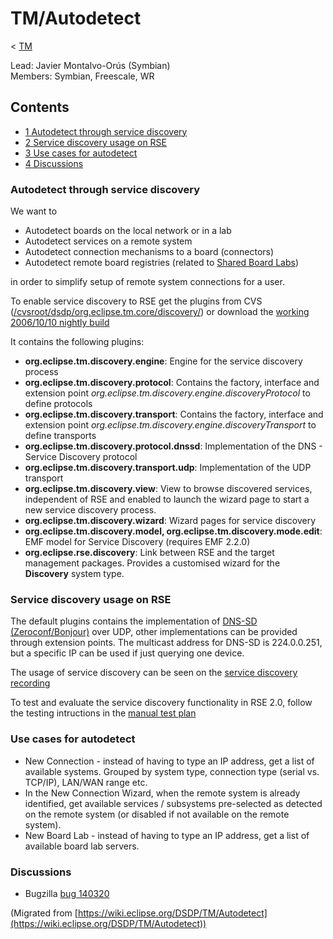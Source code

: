 

TM/Autodetect
=============

< [TM](./TM "TM")

Lead: Javier Montalvo-Orús (Symbian)  
Members: Symbian, Freescale, WR

  

Contents
--------

*   [1 Autodetect through service discovery](#Autodetect-through-service-discovery)
*   [2 Service discovery usage on RSE](#Service-discovery-usage-on-RSE)
*   [3 Use cases for autodetect](#Use-cases-for-autodetect)
*   [4 Discussions](#Discussions)

### Autodetect through service discovery

We want to

*   Autodetect boards on the local network or in a lab
*   Autodetect services on a remote system
*   Autodetect connection mechanisms to a board (connectors)
*   Autodetect remote board registries (related to [Shared Board Labs](./Shared_Board_Labs "DSDP/TM/Shared Board Labs"))

in order to simplify setup of remote system connections for a user.

To enable service discovery to RSE get the plugins from CVS ([/cvsroot/dsdp/org.eclipse.tm.core/discovery/](http://dev.eclipse.org/viewcvs/index.cgi/org.eclipse.tm.core/discovery/?cvsroot=DSDP_Project)) or download the [working 2006/10/10 nightly build](https://www.eclipse.org/downloads/download.php?file=/dsdp/tm/downloads/drops/N20061010-0100/TM-discovery-N20061010-0100.zip)

It contains the following plugins:

*   **org.eclipse.tm.discovery.engine**: Engine for the service discovery process
*   **org.eclipse.tm.discovery.protocol**: Contains the factory, interface and extension point _org.eclipse.tm.discovery.engine.discoveryProtocol_ to define protocols
*   **org.eclipse.tm.discovery.transport**: Contains the factory, interface and extension point _org.eclipse.tm.discovery.engine.discoveryTransport_ to define transports
*   **org.eclipse.tm.discovery.protocol.dnssd**: Implementation of the DNS - Service Discovery protocol
*   **org.eclipse.tm.discovery.transport.udp**: Implementation of the UDP transport
*   **org.eclipse.tm.discovery.view**: View to browse discovered services, independent of RSE and enabled to launch the wizard page to start a new service discovery process.
*   **org.eclipse.tm.discovery.wizard**: Wizard pages for service discovery
*   **org.eclipse.tm.discovery.model, org.eclipse.tm.discovery.mode.edit**: EMF model for Service Discovery (requires EMF 2.2.0)
*   **org.eclipse.rse.discovery**: Link between RSE and the target management packages. Provides a customised wizard for the **Discovery** system type.

### Service discovery usage on RSE

The default plugins contains the implementation of [DNS-SD (Zeroconf/Bonjour)](http://www.dns-sd.org/) over UDP, other implementations can be provided through extension points. The multicast address for DNS-SD is 224.0.0.251, but a specific IP can be used if just querying one device.

The usage of service discovery can be seen on the [service discovery recording](https://bugs.eclipse.org/bugs/attachment.cgi?id=46936)

To test and evaluate the service discovery functionality in RSE 2.0, follow the testing intructions in the [manual test plan](https://wiki.eclipse.org/index.php/TM_Manual_Test_Plan#Discovery)

### Use cases for autodetect

*   New Connection - instead of having to type an IP address, get a list of available systems. Grouped by system type, connection type (serial vs. TCP/IP), LAN/WAN range etc.
*   In the New Connection Wizard, when the remote system is already identified, get available services / subsystems pre-selected as detected on the remote system (or disabled if not available on the remote system).
*   New Board Lab - instead of having to type an IP address, get a list of available board lab servers.

### Discussions

*   Bugzilla [bug 140320](https://bugs.eclipse.org/bugs/show_bug.cgi?id=140320)


(Migrated from [https://wiki.eclipse.org/DSDP/TM/Autodetect](https://wiki.eclipse.org/DSDP/TM/Autodetect))